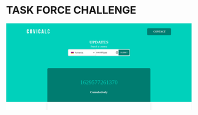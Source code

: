 # TASK FORCE CHALLENGE
![COVICALIC](https://github.com/Jeanndo/Taskforce-Challenge/blob/main/src/Assets/COVCALIC.png)

